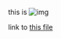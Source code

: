 this is ![img](https://gitlocalize.com/assets/logo-c6a4adecd12d13b96fef4d2facdd1d0241f7d829c200c00e7bce8442220f986d.png)


link to [this file](https://github.com/satzz/adabratest/blob/master/en/markdown/safe-img.md)
